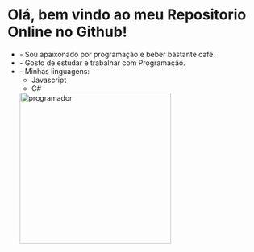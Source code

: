 <div>
     <div>
       <h1>Olá, bem vindo ao meu Repositorio Online no Github!</h1>
       <ul>
        <li>- Sou apaixonado por programação e beber bastante café.</li>
        <li>- Gosto de estudar e trabalhar com Programação.</li>
        <li>- Minhas linguagens:
             <ul>
                 <li>Javascript</li>
                 <li>C#</li>
             </ul>
        </li>
        <img src="https://user-images.githubusercontent.com/62606709/164499696-5c5fd377-ef5c-41b8-9e95-4474940e5bba.gif" alt="programador" width="300"/>
       </ul>
     </div>
 <div>
